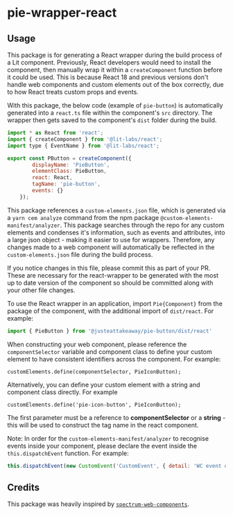 # pie-wrapper-react

## Usage

This package is for generating a React wrapper during the build process of a Lit component. Previously, React developers would need to install the component, then manually wrap it within a `createComponent` function before it could be used. This is because React 18 and previous versions don't handle web components and custom elements out of the box correctly, due to how React treats custom props and events.

With this package, the below code (example of `pie-button`) is automatically generated into a `react.ts` file within the component's `src` directory. The wrapper then gets saved to the component's `dist` folder during the build.

```js
import * as React from 'react';
import { createComponent } from '@lit-labs/react';
import type { EventName } from '@lit-labs/react';

export const PButton = createComponent({
        displayName: 'PieButton',
        elementClass: PieButton,
        react: React,
        tagName: 'pie-button',
        events: {}
    });
```

This package references a `custom-elements.json` file, which is generated via a `yarn cem analyze` command from the npm package `@custom-elements-manifest/analyzer`. This package searches through the repo for any custom elements and condenses it's information, such as events and attributes, into a large json object - making it easier to use for wrappers. Therefore, any changes made to a web component will automatically be reflected in the `custom-elements.json` file during the build process.

If you notice changes in this file, please commit this as part of your PR. These are necessary for the react-wrapper to be generated with the most up to date version of the component so should be committed along with your other file changes.

To use the React wrapper in an application, import `Pie{Component}` from the package of the component, with the additional import of `dist/react`. For example:

```js
import { PieButton } from '@justeattakeaway/pie-button/dist/react'
```

When constructing your web component, please reference the `componentSelector` variable and component class to define your custom element to have consistent identifiers across the component. For example:

`customElements.define(componentSelector, PieIconButton);`

Alternatively, you can define your custom element with a string and component class directly. For example

`customElements.define('pie-icon-button', PieIconButton);`

The first parameter must be a reference to **componentSelector** or a **string** - this will be used to construct the tag name in the react component.

Note: In order for the `custom-elements-manifest/analyzer` to recognise events inside your component, please declare the event inside the `this.dispatchEvent` function. For example:

```js
this.dispatchEvent(new CustomEvent('CustomEvent', { detail: 'WC event dispatched' }))
```

## Credits

This package was heavily inspired by [`spectrum-web-components`](https://github.com/adobe/spectrum-web-components).
